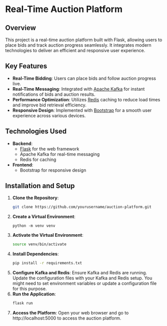 # Real-Time Auction Platform

## Overview
This project is a real-time auction platform built with Flask, allowing users to place bids and track auction progress seamlessly. It integrates modern technologies to deliver an efficient and responsive user experience.

## Key Features

- **Real-Time Bidding**: Users can place bids and follow auction progress live.
- **Real-Time Messaging**: Integrated with [Apache Kafka](https://kafka.apache.org) for instant notifications of bids and auction results.
- **Performance Optimization**: Utilizes [Redis](https://redis.io) caching to reduce load times and improve bid retrieval efficiency.
- **Responsive Design**: Implemented with [Bootstrap](https://getbootstrap.com) for a smooth user experience across various devices.

## Technologies Used

- **Backend**: 
  - [Flask](https://flask.palletsprojects.com) for the web framework
  - Apache Kafka for real-time messaging
  - Redis for caching
- **Frontend**: 
  - Bootstrap for responsive design

## Installation and Setup

1. **Clone the Repository**:
   ```bash
   git clone https://github.com/yourusername/auction-platform.git
2. **Create a Virtual Environment**:
   ```cd auction-platform
   python -m venv venv
3. **Activate the Virtual Environment**:
   ```bash
   source venv/bin/activate
4. **Install Dependencies**:
   ```bash
   pip install -r requirements.txt
5. **Configure Kafka and Redis**: Ensure Kafka and Redis are running. Update the configuration files with your Kafka and Redis setup. You might need to set environment variables or update a configuration file for this purpose.
6. **Run the Application**:
   ```bash
   flask run
7. **Access the Platform**: Open your web browser and go to http://localhost:5000 to access the auction platform.

